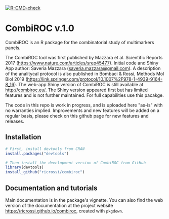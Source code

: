 <!-- badges: start -->
[![R-CMD-check](https://github.com/ricrossi/combiroc/workflows/R-CMD-check/badge.svg)](https://github.com/ricrossi/combiroc/actions)
<!-- badges: end -->

# CombiROC v.1.0

CombiROC is an R package for the combinatorial study of multimarkers panels. 

The CombiROC tool was first published by Mazzara et al. Scientific Reports 2017 (https://www.nature.com/articles/srep45477). Initial code and Shiny App author: Saveria Mazzara (saveria.mazzara@gmail.com). A description of the analitycal protocol is also published in Bombaci & Rossi, Methods Mol Biol 2019 (https://link.springer.com/protocol/10.1007%2F978-1-4939-9164-8_16).
The web-app Shiny version of CombiROC is still available at http://combiroc.eu/. The Shiny version appeared first but has limited features and is not further maintained. For full capabilities use this pacakge.

The code in this repo is work in progress, and is uploaded here "as-is" with no warranties implied. Improvements and new features will be added on a regular basis, please check on this github page for new features and releases. 

## Installation

```r
# First, install devtools from CRAN
install.packages("devtools")

# Then install the development version of CombiROC from GitHub
library(devtools)
install_github("ricrossi/combiroc")
```
## Documentation and tutorials

Main documentation is in the package's vignette. You can also find the web version of the documentation at the project website <https://ricrossi.github.io/combiroc>, created with `pkgdown`.


